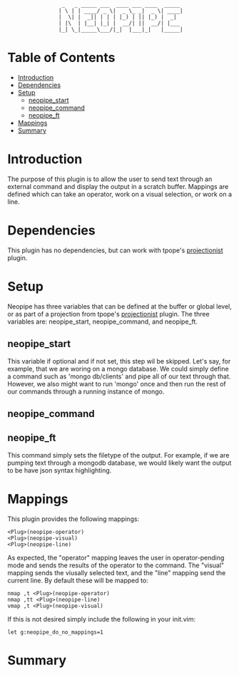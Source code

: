                      _   _ _____ ___  ____ ___ ____  _____ 
                    | \ | | ____/ _ \|  _ \_ _|  _ \| ____|
                    |  \| |  _|| | | | |_) | || |_) |  _|  
                    | |\  | |__| |_| |  __/| ||  __/| |___ 
                    |_| \_|_____\___/|_|  |___|_|   |_____|
                                                           

Table of Contents
=================


<!-- vim-markdown-toc GFM -->

* [Introduction](#introduction)
* [Dependencies](#dependencies)
* [Setup](#setup)
  * [neopipe\_start](#neopipe_start)
  * [neopipe\_command](#neopipe_command)
  * [neopipe\_ft](#neopipe_ft)
* [Mappings](#mappings)
* [Summary](#summary)

<!-- vim-markdown-toc -->

[projectionist]: https://github.com/tpope/vim-projectionist

Introduction
============

The purpose of this plugin is to allow the user to send text through an
external command and display the output in a scratch buffer. Mappings are
defined which can take an operator, work on a visual selection, or work on a
line.

Dependencies
============

This plugin has no dependencies, but can work with tpope's [projectionist]
plugin.

Setup
=====

Neopipe has three variables that can be defined at the buffer or global level,
or as part of a projection from tpope's [projectionist] plugin. The three
variables are: neopipe\_start, neopipe\_command, and neopipe\_ft.

neopipe\_start
--------------

This variable if optional and if not set, this step wil be skipped. Let's say,
for example, that we are woring on a mongo database. We could simply define
a command such as 'mongo db/clients' and pipe all of our text through that.
However, we also might want to run 'mongo' once and then run the rest of our
commands through a running instance of mongo.

neopipe\_command
----------------

neopipe\_ft
-----------

This command simply sets the filetype of the output. For example, if we are
pumping text through a mongodb database, we would likely want the output to be
have json syntax highlighting.

Mappings
========

This plugin provides the following mappings:

```vim
<Plug>(neopipe-operator)
<Plug>(neopipe-visual)
<Plug>(neopipe-line)
```

As expected, the "operator" mapping leaves the user in operator-pending mode
and sends the results of the operator to the command. The "visual" mapping
sends the viusally selected text, and the "line" mapping send the current
line. By default these will be mapped to:

```vim
nmap ,t <Plug>(neopipe-operator)
nmap ,tt <Plug>(neopipe-line)
vmap ,t <Plug>(neopipe-visual)
```

If this is not desired simply include the following in your init.vim:

```vim
let g:neopipe_do_no_mappings=1
```

Summary
=======
